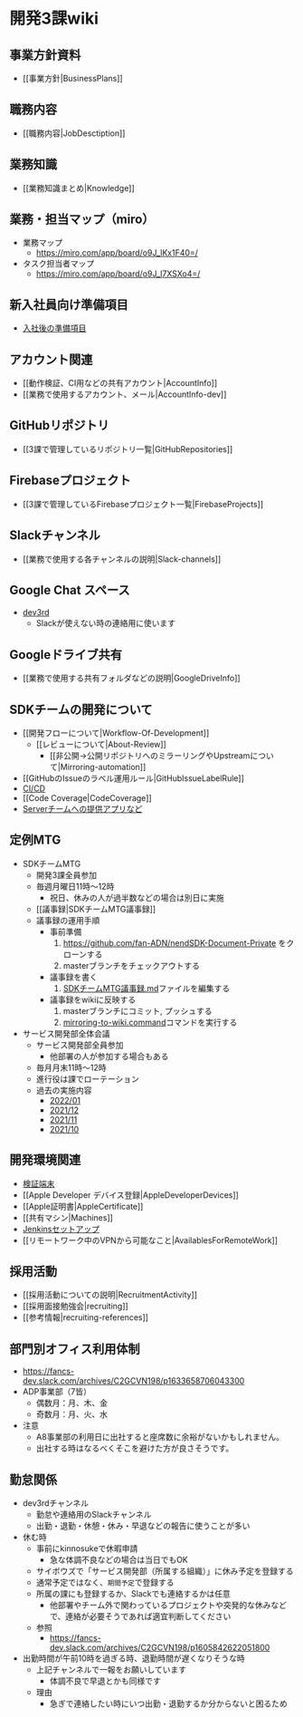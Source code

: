 # 開発3課wiki

## 事業方針資料
* [[事業方針|BusinessPlans]]

## 職務内容
* [[職務内容|JobDesctiption]]

## 業務知識
* [[業務知識まとめ|Knowledge]]

## 業務・担当マップ（miro）
- 業務マップ
  - https://miro.com/app/board/o9J_lKx1F40=/
- タスク担当者マップ
  - https://miro.com/app/board/o9J_l7XSXo4=/

## 新入社員向け準備項目
- [入社後の準備項目](https://docs.google.com/spreadsheets/d/1SIkB-qQ8i1uztdORpsn1rP7cB8Y2FZ1Ay6a6QTyv_Yg/edit#gid=0)

## アカウント関連
* [[動作検証、CI用などの共有アカウント|AccountInfo]]
* [[業務で使用するアカウント、メール|AccountInfo-dev]]

## GitHubリポジトリ
* [[3課で管理しているリポジトリ一覧|GitHubRepositories]]

## Firebaseプロジェクト
* [[3課で管理しているFirebaseプロジェクト一覧|FirebaseProjects]]

## Slackチャンネル
* [[業務で使用する各チャンネルの説明|Slack-channels]]

## Google Chat スペース
* [dev3rd](https://mail.google.com/mail/u/0/#chat/space/AAAAeaKPUb0)
  * Slackが使えない時の連絡用に使います

## Googleドライブ共有
* [[業務で使用する共有フォルダなどの説明|GoogleDriveInfo]]

## SDKチームの開発について
* [[開発フローについて|Workflow-Of-Development]]
  * [[レビューについて|About-Review]]
    * [[非公開→公開リポジトリへのミラーリングやUpstreamについて|Mirroring-automation]]
* [[GitHubのIssueのラベル運用ルール|GitHubIssueLabelRule]]
* [CI/CD](https://github.com/fan-ADN/nendSDK-CI-CD-backups/wiki)
* [[Code Coverage|CodeCoverage]]
* [Serverチームへの提供アプリなど](https://github.com/fan-ADN/app-From-SDKTeam-To-ServerTeam/wiki)

## 定例MTG
- SDKチームMTG
  - 開発3課全員参加
  - 毎週月曜日11時〜12時
    - 祝日、休みの人が過半数などの場合は別日に実施
  - [[議事録|SDKチームMTG議事録]]
  - 議事録の運用手順
    - 事前準備
      1. https://github.com/fan-ADN/nendSDK-Document-Private をクローンする
      2. masterブランチをチェックアウトする
    - 議事録を書く
      1. [SDKチームMTG議事録.md](https://github.com/fan-ADN/nendSDK-Document-Private/blob/master/Proceedings/SDKチームMTG議事録.md)ファイルを編集する
    - 議事録をwikiに反映する  
      1. masterブランチにコミット, プッシュする
      2. [mirroring-to-wiki.command](https://github.com/fan-ADN/nendSDK-Document-Private/blob/master/mirroring-to-wiki.command)コマンドを実行する
- サービス開発部全体会議
  - サービス開発部全員参加
    - 他部署の人が参加する場合もある
  - 毎月月末11時〜12時
  - 進行役は課でローテーション
  - 過去の実施内容
    - [2022/01](https://fancs-dev.slack.com/archives/C2GCVN198/p1643589991129079)
    - [2021/12](https://fancs-dev.slack.com/archives/C2GCVN198/p1640308529023400)
    - [2021/11](https://fancs-dev.slack.com/archives/C2GCVN198/p1638234771008100)
    - [2021/10](https://fancs-dev.slack.com/archives/C2GCVN198/p1635469249002900)

## 開発環境関連
* [検証端末](https://fancsdev.qiita.com/shared/items/286d004d351608bd09a3)
* [[Apple Developer デバイス登録|AppleDeveloperDevices]]
* [[Apple証明書|AppleCertificate]]
* [[共有マシン|Machines]]
* [Jenkinsセットアップ](https://github.com/fan-ADN/nendSDK-CI-CD-backups/wiki/Jenkinsの使い方)
* [[リモートワーク中のVPNから可能なこと|AvailablesForRemoteWork]]

## 採用活動
- [[採用活動についての説明|RecruitmentActivity]]
- [[採用面接勉強会|recruiting]]
- [[参考情報|recruiting-references]]

## 部門別オフィス利用体制
- https://fancs-dev.slack.com/archives/C2GCVN198/p1633658706043300
- ADP事業部（7皆）
  - 偶数月：月、木、金
  - 奇数月：月、火、水
- 注意
  - A8事業部の利用日に出社すると座席数に余裕がないかもしれません。
  - 出社する時はなるべくそこを避けた方が良さそうです。

## 勤怠関係
- dev3rdチャンネル
  - 勤怠や連絡用のSlackチャンネル
  - 出勤・退勤・休憩・休み・早退などの報告に使うことが多い
- 休む時
  - 事前にkinnosukeで休暇申請
    - 急な体調不良などの場合は当日でもOK
  - サイボウズで「サービス開発部（所属する組織）」に休み予定を登録する
  - 通常予定ではなく、`期間予定`で登録する
  - 所属の課にも登録するか、Slackでも連絡するかは任意
    - 他部署やチーム外で関わっているプロジェクトや突発的な休みなどで、連絡が必要そうであれば適宜判断してください
  - 参照
    - https://fancs-dev.slack.com/archives/C2GCVN198/p1605842622051800
- 出勤時間が午前10時を過ぎる時、退勤時間が遅くなりそうな時
  - 上記チャンネルで一報をお願いしています
    - 体調不良で早退とかも同様です
  - 理由
    - 急ぎで連絡したい時にいつ出勤・退勤するか分からないと困るため
